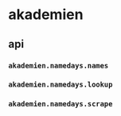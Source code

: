 # akademien

## api

### `akademien.namedays.names`

### `akademien.namedays.lookup`

### `akademien.namedays.scrape`
